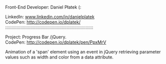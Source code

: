 Front-End Developer: Daniel Płatek (:

LinkedIn: www.linkedin.com/in/danielplatek  
CodePen: http://codepen.io/dplatek/  
::::::::::::::::::::::::::::::::::::::::::::::::::::::::::::::::::::::

Project: Progress Bar /jQuery.  
CodePen: http://codepen.io/dplatek/pen/PpxMrV

Animation of a 'span' element using an event in jQuery retrieving parameter values such as width and color from a data attribute.